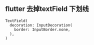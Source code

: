 ## flutter 去掉textField 下划线

```
TextField(
  decoration: InputDecoration(
    border: InputBorder.none,
  ),
)
```

